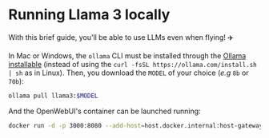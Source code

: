 # Running Llama 3 locally

With this brief guide, you'll be able to use LLMs even when flying! ✈️

In Mac or Windows, the `ollama` CLI must be installed through the [Ollama installable](https://ollama.com/download/) (instead of using the `curl -fsSL https://ollama.com/install.sh | sh` as in Linux). Then, you download the `MODEL` of your choice (_e.g_ `8b` or `70b`): 
```bash
ollama pull llama3:$MODEL
```
And the OpenWebUI's container can be launched running:
```bash
docker run -d -p 3000:8080 --add-host=host.docker.internal:host-gateway -v open-webui:/app/backend/data --name open-webui --restart always ghcr.io/open-webui/open-webui:main
```